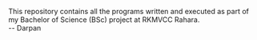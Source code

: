 This repository contains all the programs written and executed as part of my Bachelor of Science (BSc) project at RKMVCC Rahara. <br>
-- Darpan
